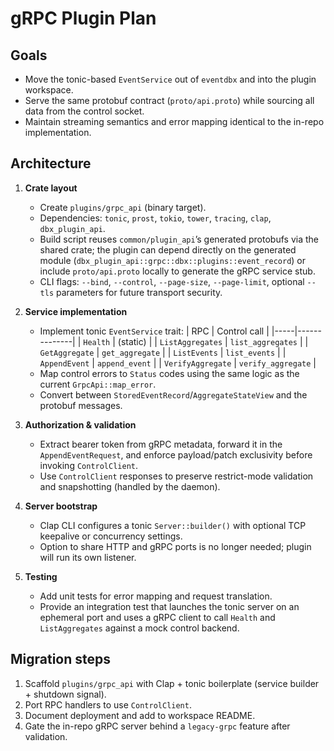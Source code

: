 # gRPC Plugin Plan

## Goals
- Move the tonic-based `EventService` out of `eventdbx` and into the plugin workspace.
- Serve the same protobuf contract (`proto/api.proto`) while sourcing all data from the control socket.
- Maintain streaming semantics and error mapping identical to the in-repo implementation.

## Architecture
1. **Crate layout**
   - Create `plugins/grpc_api` (binary target).
   - Dependencies: `tonic`, `prost`, `tokio`, `tower`, `tracing`, `clap`, `dbx_plugin_api`.
   - Build script reuses `common/plugin_api`’s generated protobufs via the shared crate; the plugin can depend directly on the generated module (`dbx_plugin_api::grpc::dbx::plugins::event_record`) or include `proto/api.proto` locally to generate the gRPC service stub.
   - CLI flags: `--bind`, `--control`, `--page-size`, `--page-limit`, optional `--tls` parameters for future transport security.

2. **Service implementation**
   - Implement tonic `EventService` trait:
     | RPC | Control call |
     |-----|--------------|
     | `Health` | (static) |
     | `ListAggregates` | `list_aggregates` |
     | `GetAggregate` | `get_aggregate` |
     | `ListEvents` | `list_events` |
     | `AppendEvent` | `append_event` |
     | `VerifyAggregate` | `verify_aggregate` |
   - Map control errors to `Status` codes using the same logic as the current `GrpcApi::map_error`.
   - Convert between `StoredEventRecord`/`AggregateStateView` and the protobuf messages.

3. **Authorization & validation**
   - Extract bearer token from gRPC metadata, forward it in the `AppendEventRequest`, and enforce payload/patch exclusivity before invoking `ControlClient`.
   - Use `ControlClient` responses to preserve restrict-mode validation and snapshotting (handled by the daemon).

4. **Server bootstrap**
   - Clap CLI configures a tonic `Server::builder()` with optional TCP keepalive or concurrency settings.
   - Option to share HTTP and gRPC ports is no longer needed; plugin will run its own listener.

5. **Testing**
   - Add unit tests for error mapping and request translation.
   - Provide an integration test that launches the tonic server on an ephemeral port and uses a gRPC client to call `Health` and `ListAggregates` against a mock control backend.

## Migration steps
1. Scaffold `plugins/grpc_api` with Clap + tonic boilerplate (service builder + shutdown signal).
2. Port RPC handlers to use `ControlClient`.
3. Document deployment and add to workspace README.
4. Gate the in-repo gRPC server behind a `legacy-grpc` feature after validation.
